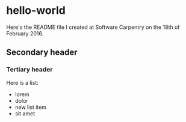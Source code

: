 # hello-world
Here's the README file I created at Software Carpentry on the 18th of February 2016. 

## Secondary header
### Tertiary header

Here is  a list:
* lorem
* dolor
* new list item
* sit amet
